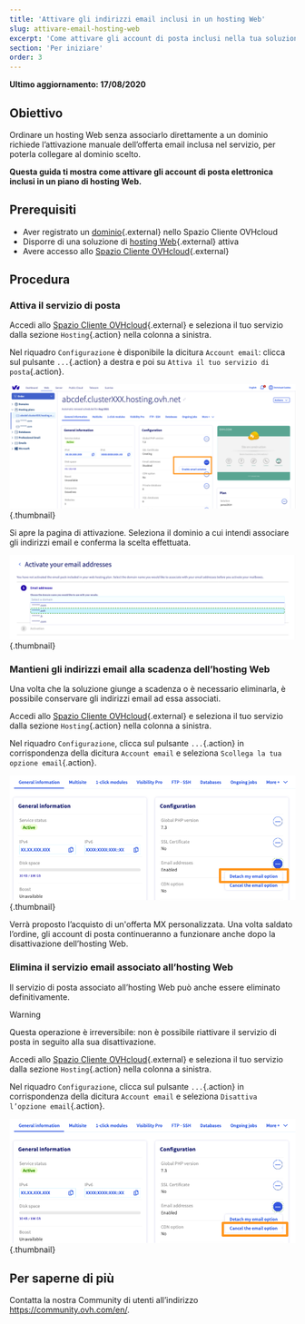 ```yaml
---
title: 'Attivare gli indirizzi email inclusi in un hosting Web'
slug: attivare-email-hosting-web
excerpt: 'Come attivare gli account di posta inclusi nella tua soluzione di hosting Web'
section: 'Per iniziare'
order: 3
---
```


**Ultimo aggiornamento: 17/08/2020**

## Obiettivo

Ordinare un hosting Web senza associarlo direttamente a un dominio richiede l’attivazione manuale dell’offerta email inclusa nel servizio, per poterla collegare al dominio scelto.

**Questa guida ti mostra come attivare gli account di posta elettronica inclusi in un piano di hosting Web.**

## Prerequisiti

- Aver registrato un [dominio](https://www.ovh.it/domini/){.external} nello Spazio Cliente OVHcloud
- Disporre di una soluzione di [hosting Web](https://www.ovh.it/hosting-web/){.external} attiva
- Avere accesso allo [Spazio Cliente OVHcloud](https://www.ovh.com/auth/?action=gotomanager){.external}

## Procedura

### Attiva il servizio di posta

Accedi allo [Spazio Cliente OVHcloud](https://www.ovh.com/auth/?action=gotomanager){.external} e seleziona il tuo servizio dalla sezione `Hosting`{.action} nella colonna a sinistra.

Nel riquadro `Configurazione` è disponibile la dicitura `Account email`: clicca sul pulsante `...`{.action} a destra e poi su `Attiva il tuo servizio di posta`{.action}.

![Attivazione email](images/mail-hosting01.png){.thumbnail}

Si apre la pagina di attivazione. Seleziona il dominio a cui intendi associare gli indirizzi email e conferma la scelta effettuata.

![Attivazione email](images/mail-hosting02.png){.thumbnail}

### Mantieni gli indirizzi email alla scadenza dell’hosting Web

Una volta che la soluzione giunge a scadenza o è necessario eliminarla, è possibile conservare gli indirizzi email ad essa associati.

Accedi allo [Spazio Cliente OVHcloud](https://www.ovh.com/auth/?action=gotomanager){.external} e seleziona il tuo servizio dalla sezione `Hosting`{.action} nella colonna a sinistra.

Nel riquadro `Configurazione`, clicca sul pulsante `...`{.action} in corrispondenza della dicitura `Account email` e seleziona `Scollega la tua opzione email`{.action}.

![Attivazione email](images/mail-hosting03.png){.thumbnail}

Verrà proposto l’acquisto di un'offerta MX personalizzata. Una volta saldato l’ordine, gli account di posta continueranno a funzionare anche dopo la disattivazione dell’hosting Web.
 
### Elimina il servizio email associato all’hosting Web

Il servizio di posta associato all’hosting Web può anche essere eliminato definitivamente.

> [!warning]
>
> Questa operazione è irreversibile: non è possibile riattivare il servizio di posta in seguito alla sua disattivazione.

Accedi allo [Spazio Cliente OVHcloud](https://www.ovh.com/auth/?action=gotomanager){.external} e seleziona il tuo servizio dalla sezione `Hosting`{.action} nella colonna a sinistra.

Nel riquadro `Configurazione`, clicca sul pulsante `...`{.action} in corrispondenza della dicitura `Account email` e seleziona `Disattiva l’opzione email`{.action}.

![Attivazione email](images/mail-hosting04.png){.thumbnail}

## Per saperne di più

Contatta la nostra Community di utenti all’indirizzo https://community.ovh.com/en/.



